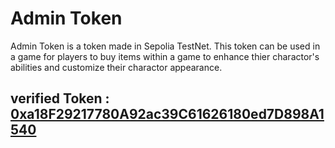 # Admin Token
Admin Token is a token made in Sepolia TestNet. This token can be used in a game for players to buy items within a game to enhance thier charactor's abilities and customize their charactor appearance.

## verified Token : [0xa18F29217780A92ac39C61626180ed7D898A1540](https://sepolia.etherscan.io/address/0xa18F29217780A92ac39C61626180ed7D898A1540#code)
